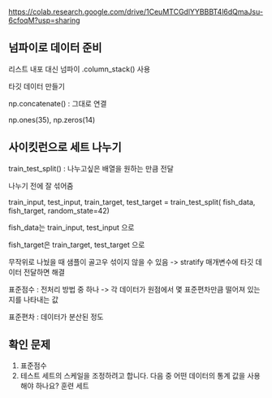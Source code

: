 https://colab.research.google.com/drive/1CeuMTCGdlYYBBBT4l6dQmaJsu-6cfoqM?usp=sharing

## 넘파이로 데이터 준비
리스트 내포 대신 넘파이 .column_stack() 사용

타깃 데이터 만들기

np.concatenate() : 그대로 연결

np.ones(35), np.zeros(14)

## 사이킷런으로 세트 나누기
 train_test_split() : 나누고싶은 배열을 원하는 만큼 전달

 나누기 전에 잘 섞어줌

 train_input, test_input, train_target, test_target = train_test_split(
    fish_data, fish_target, random_state=42)

fish_data는 train_input, test_input 으로

fish_target은 train_target, test_target 으로

무작위로 나눴을 때 샘플이 골고우 섞이지 않을 수 있음
-> stratify 매개변수에 타깃 데이터 전달하면 해결

표준점수 : 전처리 방법 중 하나
-> 각 데이터가 원점에서 몇 표준편차만큼 떨어져 있는지를 나타내는 값

표준편차 : 데이터가 분산된 정도


## 확인 문제
1. 표준점수
2. 테스트 세트의 스케일을 조정하려고 합니다.  다음 중 어떤 데이터의 통계 값을 사용해야 하나요?
  훈련 세트
